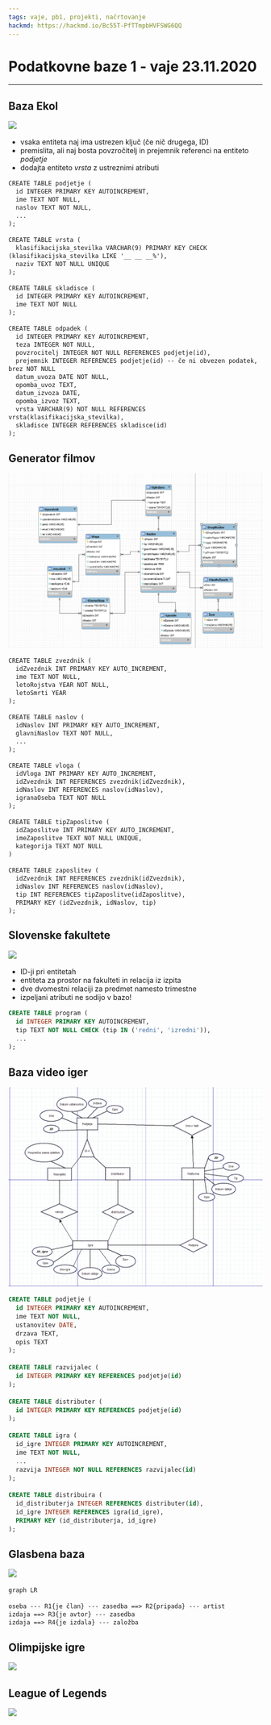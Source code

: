 ```yaml
---
tags: vaje, pb1, projekti, načrtovanje
hackmd: https://hackmd.io/Bc55T-PfTTmpbHVFSWG6QQ
---
```

# Podatkovne baze 1 - vaje 23.11.2020

---

## Baza Ekol

![](https://raw.githubusercontent.com/CusinM15/baza-Ekol/main/er.PNG)

- vsaka entiteta naj ima ustrezen ključ (če nič drugega, ID)
- premislita, ali naj bosta povzročitelj in prejemnik referenci na entiteto *podjetje*
- dodajta entiteto *vrsta* z ustreznimi atributi

```sql=sqlite
CREATE TABLE podjetje (
  id INTEGER PRIMARY KEY AUTOINCREMENT,
  ime TEXT NOT NULL,
  naslov TEXT NOT NULL,
  ...
);

CREATE TABLE vrsta (
  klasifikacijska_stevilka VARCHAR(9) PRIMARY KEY CHECK (klasifikacijska_stevilka LIKE '__ __ __%'),
  naziv TEXT NOT NULL UNIQUE
);

CREATE TABLE skladisce (
  id INTEGER PRIMARY KEY AUTOINCREMENT,
  ime TEXT NOT NULL
);

CREATE TABLE odpadek (
  id INTEGER PRIMARY KEY AUTOINCREMENT,
  teza INTEGER NOT NULL,
  povzrocitelj INTEGER NOT NULL REFERENCES podjetje(id),
  prejemnik INTEGER REFERENCES podjetje(id) -- če ni obvezen podatek, brez NOT NULL
  datum_uvoza DATE NOT NULL,
  opomba_uvoz TEXT,
  datum_izvoza DATE,
  opomba_izvoz TEXT,
  vrsta VARCHAR(9) NOT NULL REFERENCES vrsta(klasifikacijska_stevilka),
  skladisce INTEGER REFERENCES skladisce(id)
);
```

## Generator filmov

![](https://raw.githubusercontent.com/15minutOdmora/Generator-filmov/main/slike/ERModel.PNG)

```sql=mysql
CREATE TABLE zvezdnik (
  idZvezdnik INT PRIMARY KEY AUTO_INCREMENT,
  ime TEXT NOT NULL,
  letoRojstva YEAR NOT NULL,
  letoSmrti YEAR
);

CREATE TABLE naslov (
  idNaslov INT PRIMARY KEY AUTO_INCREMENT,
  glavniNaslov TEXT NOT NULL,
  ...
);

CREATE TABLE vloga (
  idVloga INT PRIMARY KEY AUTO_INCREMENT,
  idZvezdnik INT REFERENCES zvezdnik(idZvezdnik),
  idNaslov INT REFERENCES naslov(idNaslov),
  igranaOseba TEXT NOT NULL
);

CREATE TABLE tipZaposlitve (
  idZaposlitve INT PRIMARY KEY AUTO_INCREMENT,
  imeZaposlitve TEXT NOT NULL UNIQUE,
  kategorija TEXT NOT NULL
)

CREATE TABLE zaposlitev (
  idZvezdnik INT REFERENCES zvezdnik(idZvezdnik),
  idNaslov INT REFERENCES naslov(idNaslov),
  tip INT REFERENCES tipZaposlitve(idZaposlitve),
  PRIMARY KEY (idZvezdnik, idNaslov, tip)
);
```

## Slovenske fakultete

![](https://raw.githubusercontent.com/DenisBencic/Slovenske-fakultete-PB1-/main/ER/univerze_popravljeno1.png)

- ID-ji pri entitetah
- entiteta za prostor na fakulteti in relacija iz izpita
- dve dvomestni relaciji za predmet namesto trimestne
- izpeljani atributi ne sodijo v bazo!

```sql
CREATE TABLE program (
  id INTEGER PRIMARY KEY AUTOINCREMENT,
  tip TEXT NOT NULL CHECK (tip IN ('redni', 'izredni')),
  ...
);
```

## Baza video iger

![](https://raw.githubusercontent.com/SmokeyAjax/Baza_Video_Iger/main/Graf.png)

```sql
CREATE TABLE podjetje (
  id INTEGER PRIMARY KEY AUTOINCREMENT,
  ime TEXT NOT NULL,
  ustanovitev DATE,
  drzava TEXT,
  opis TEXT
);

CREATE TABLE razvijalec (
  id INTEGER PRIMARY KEY REFERENCES podjetje(id)
);

CREATE TABLE distributer (
  id INTEGER PRIMARY KEY REFERENCES podjetje(id)
);

CREATE TABLE igra (
  id_igre INTEGER PRIMARY KEY AUTOINCREMENT,
  ime TEXT NOT NULL,
  ...
  razvija INTEGER NOT NULL REFERENCES razvijalec(id)
);

CREATE TABLE distribuira (
  id_distributerja INTEGER REFERENCES distributer(id),
  id_igre INTEGER REFERENCES igra(id_igre),
  PRIMARY KEY (id_distributerja, id_igre)
);
```

## Glasbena baza

![](https://raw.githubusercontent.com/StonyTark/glasbena-baza/main/ER_diagram.png)

```mermaid
graph LR

oseba --- R1{je član} --- zasedba ==> R2{pripada} --- artist
izdaja ==> R3{je avtor} --- zasedba
izdaja ==> R4{je izdala} --- založba
```

## Olimpijske igre

![](https://raw.githubusercontent.com/SashaOslaj/ZimskeOI/main/zimskeOI.png)

## League of Legends

![](https://raw.githubusercontent.com/DavidAdamic/League_Champions/main/diagram2.png)